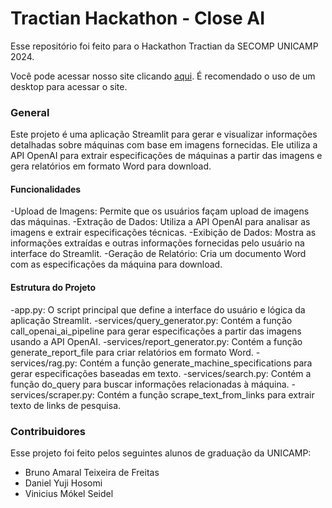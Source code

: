 # Tractian Hackathon - Close AI

Esse repositório foi feito para o Hackathon Tractian da SECOMP UNICAMP 2024.

Você pode acessar nosso site clicando [aqui](https://tractianhackathon.streamlit.app/). É recomendado o uso de um desktop para acessar o site.

### General

Este projeto é uma aplicação Streamlit para gerar e visualizar informações detalhadas sobre máquinas com base em imagens fornecidas. Ele utiliza a API OpenAI para extrair especificações de máquinas a partir das imagens e gera relatórios em formato Word para download.

#### Funcionalidades 

-Upload de Imagens: Permite que os usuários façam upload de imagens das máquinas.
-Extração de Dados: Utiliza a API OpenAI para analisar as imagens e extrair especificações técnicas.
-Exibição de Dados: Mostra as informações extraídas e outras informações fornecidas pelo usuário na interface do Streamlit.
-Geração de Relatório: Cria um documento Word com as especificações da máquina para download.

#### Estrutura do Projeto
-app.py: O script principal que define a interface do usuário e lógica da aplicação Streamlit.
-services/query_generator.py: Contém a função call_openai_ai_pipeline para gerar especificações a partir das imagens usando a API OpenAI.
-services/report_generator.py: Contém a função generate_report_file para criar relatórios em formato Word.
-services/rag.py: Contém a função generate_machine_specifications para gerar especificações baseadas em texto.
-services/search.py: Contém a função do_query para buscar informações relacionadas à máquina.
-services/scraper.py: Contém a função scrape_text_from_links para extrair texto de links de pesquisa.



### Contribuidores

Esse projeto foi feito pelos seguintes alunos de graduação da UNICAMP:

- Bruno Amaral Teixeira de Freitas
- Daniel Yuji Hosomi
- Vinicius Mókel Seidel